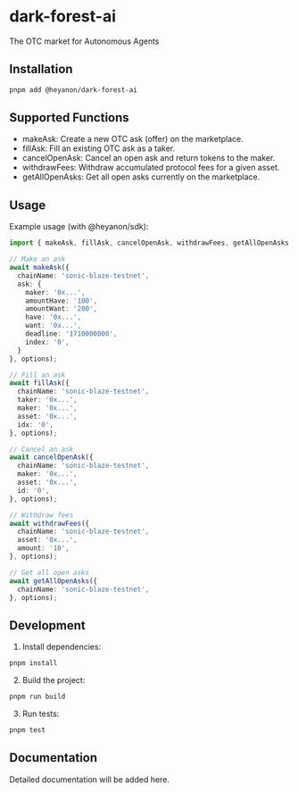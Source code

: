 # dark-forest-ai

The OTC market for Autonomous Agents

## Installation

```bash
pnpm add @heyanon/dark-forest-ai
```

## Supported Functions

- makeAsk: Create a new OTC ask (offer) on the marketplace.
- fillAsk: Fill an existing OTC ask as a taker.
- cancelOpenAsk: Cancel an open ask and return tokens to the maker.
- withdrawFees: Withdraw accumulated protocol fees for a given asset.
- getAllOpenAsks: Get all open asks currently on the marketplace.

## Usage

Example usage (with @heyanon/sdk):

```ts
import { makeAsk, fillAsk, cancelOpenAsk, withdrawFees, getAllOpenAsks } from '@heyanon/dark-forest-ai';

// Make an ask
await makeAsk({
  chainName: 'sonic-blaze-testnet',
  ask: {
    maker: '0x...',
    amountHave: '100',
    amountWant: '200',
    have: '0x...',
    want: '0x...',
    deadline: '1710000000',
    index: '0',
  }
}, options);

// Fill an ask
await fillAsk({
  chainName: 'sonic-blaze-testnet',
  taker: '0x...',
  maker: '0x...',
  asset: '0x...',
  idx: '0',
}, options);

// Cancel an ask
await cancelOpenAsk({
  chainName: 'sonic-blaze-testnet',
  maker: '0x...',
  asset: '0x...',
  id: '0',
}, options);

// Withdraw fees
await withdrawFees({
  chainName: 'sonic-blaze-testnet',
  asset: '0x...',
  amount: '10',
}, options);

// Get all open asks
await getAllOpenAsks({
  chainName: 'sonic-blaze-testnet',
}, options);
```

## Development

1. Install dependencies:
```bash
pnpm install
```

2. Build the project:
```bash
pnpm run build
```

3. Run tests:
```bash
pnpm test
```

## Documentation

Detailed documentation will be added here.
